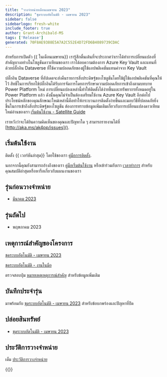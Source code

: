 ```yaml
---
title: "วางจําหน่ายเดือนเมษายน 2023"
description: "ชุดระบบอัตโนมัติ - เมษายน 2023"
sidebar: false
sidebarlogo: fresh-white
include_footer: true
author: Grant-Archibald-MS
tags: ['Release']
generated: 70F8AE9388E5A7A2C552E4D72FD6B4089739CDAC
---
```


สําหรับการเปิดตัว {{ ในเดือนเมษายน<product-name>}} เรารู้สึกตื่นเต้นที่จะประกาศว่าเราได้ทําการเปลี่ยนแปลงที่สําคัญบางอย่างในโซลูชันดาวเทียมของเรา เราได้ลบความต้องการ Azure Key Vault และแทนที่ด้วยปลั๊กอิน Dataverse ที่ใช้ความปลอดภัยของผู้ใช้แอปพลิเคชันแทนค่าจาก Key Vault 

ปลั๊กอิน Dataverse ที่อัปเดตจะส่งคืนรายการสิ่งประดิษฐ์ของโซลูชันโดยใช้ผู้ใช้แอปพลิเคชันที่คุณให้ไว้ สิทธิ์ในการเรียกใช้ปลั๊กอินได้รับการจัดการโดยการรักษาความปลอดภัยการเข้าถึงตามบทบาท Power Platform ใหม่ การเปลี่ยนแปลงเหล่านี้ทําให้ติดตั้งได้ง่ายขึ้นและทรัพยากรทั้งหมดอยู่ใน Power Platform แล้ว ดังนั้นคุณไม่จําเป็นต้องเตรียมใช้งาน Azure Key Vault อีกต่อไป ประโยชน์หลักของคุณลักษณะใหม่เหล่านี้คือทําให้กระบวนการติดตั้งง่ายขึ้นและมอบวิธีที่ปลอดภัยยิ่งขึ้นในการเข้าถึงสิ่งประดิษฐ์ของโซลูชัน ต้องการทราบข้อมูลเพิ่มเติมเกี่ยวกับการเปลี่ยนแปลงดาวเทียมใหม่อ่านของเรา [เริ่มต้นใช้งาน - Satellite Guide](/th/get-started/satellite)

เราหวังว่าจะได้ยินความคิดเห็นของคุณและปัญหาใด ๆ สามารถรายงานได้ที่ [http://aka.ms/ak4pp/issues]().

## เริ่มต้นใช้งาน

ติดตั้ง {{ เวอร์ชันล่าสุด<product-name>}} โดยใช้ของเรา [คู่มือการติดตั้ง](/th/get-started/install).

นอกจากนี้คุณยังสามารถอ้างถึงของเรา [คู่มือเริ่มต้นใช้งาน](/th/get-started) หรือเข้าร่วมกับเรา [เวลาทําการ](/th/office-hours) สําหรับคุณสมบัติล่าสุดหรือหารือเกี่ยวกับแผนงานของเรา

## รุ่นก่อนวางจําหน่าย

- [มีนาคม 2023](/th/releases/march-2023)

## รุ่นถัดไป

- พฤษภาคม 2023

## เหตุการณ์สําคัญของโครงการ

[ชุดระบบอัตโนมัติ - เมษายน 2023](https://github.com/orgs/microsoft/projects/486/views/11)

[ชุดระบบอัตโนมัติ - งานในมือ](https://github.com/orgs/microsoft/projects/486/views/1)

ตรวจสอบปุ่ม [หมายเหตุเหตุการณ์สําคัญ](/th/releases/milestones) สําหรับข้อมูลเพิ่มเติม

## บันทึกประจํารุ่น

มาพร้อมกับ [ชุดระบบอัตโนมัติ - เมษายน 2023](https://github.com/microsoft/powercat-automation-kit/releases/tag/AutomationKit-April2023) สําหรับข้อบกพร่องและปัญหาที่ปิด

## ปล่อยสินทรัพย์

- [ชุดระบบอัตโนมัติ - เมษายน 2023](https://github.com/microsoft/powercat-automation-kit/releases/tag/AutomationKit-April2023)

## ประวัติการวางจําหน่าย

เต็ม [ประวัติการวางจําหน่าย](/th/releases)

{{<questions name="/content/th/releases/April-2023.json" completed="ขอขอบคุณที่ให้ข้อเสนอแนะ" showNavigationButtons="false" locale="th">}}
